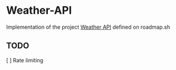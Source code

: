 # Weather-API

Implementation of the project [Weather API](https://roadmap.sh/projects/weather-api-wrapper-service) defined on roadmap.sh

## TODO

[ ] Rate limiting
